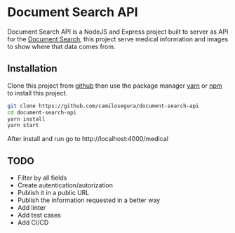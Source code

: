 # Document Search API

Document Search API is a NodeJS and Express project built to server as API for the [Document Search](https://github.com/camilosegura/document-search), this project serve medical information and images to show where that data comes from.

## Installation

Clone this project from [github](https://github.com/camilosegura/document-search-api) then use the package manager [yarn](https://yarnpkg.com/) or [npm](https://www.npmjs.com/get-npm) to install this project.

```bash
git clone https://github.com/camilosegura/document-search-api
cd document-search-api
yarn install
yarn start
```

After install and run go to http://localhost:4000/medical

## TODO

* Filter by all fields
* Create autentication/autorization
* Publish it in a public URL
* Publish the information requested in a better way
* Add linter
* Add test cases
* Add CI/CD
